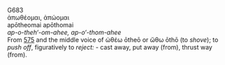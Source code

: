 <body>
  <p>G683<br>  ἀπωθέομαι, ἀπώομαι  <br> apōtheomai  apōthomai  <br><i>ap-o-theh‘-om-ahee,</i> <i>ap-o‘-thom-ahee </i><br>From <a href="g0575.htm">575</a> and the middle voice of   ὠθέω    ōtheō   or   ὤθω    ōthō   (to <i>shove</i>); to <i>push</i> <i>off</i>, figuratively to <i>reject:</i> - cast away, put away (from), thrust way (from).<br></p>
 </body>